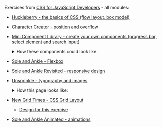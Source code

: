 Exercises from [CSS for JavaScript Developers](https://css-for-js.dev/) - all modules:

- [Huckleberry - the basics of CSS (flow layout, box model)](https://github.com/css-for-js/huckleberry)
- [Character Creator - position and overflow](https://github.com/css-for-js/character-creator)
- [Mini Component Library - create your own components (progress bar, select element and search input)](https://github.com/css-for-js/mini-component-library)

  <details>
      <summary>How these components could look like:</summary>
      <img src="/images/css/components.webp" alt="progress bar, select element and search input" loading="lazy" />
  </details>

- [Sole and Ankle - Flexbox](https://github.com/css-for-js/sole-and-ankle)
- [Sole and Ankle Revisited - responsive design](https://github.com/css-for-js/sole-and-ankle-revisited)
- [Unsprinkle - typography and images](https://github.com/css-for-js/unsprinkle)

  <details>
      <summary>How this page looks like:</summary>
      <img src="/images/css/unsprinkle.webp" alt="unsprinkle page" loading="lazy" />
  </details>

- [New Grid Times - CSS Grid Layout](https://github.com/css-for-js/new-grid-times)
  - [Design for this exercise](https://www.figma.com/file/BDdNhCeVLye5mFHHxQhkgE/New-Grid-Times?node-id=0%3A1)
- [Sole and Ankle Animated - animations](https://github.com/css-for-js/sole-and-ankle-animated)
